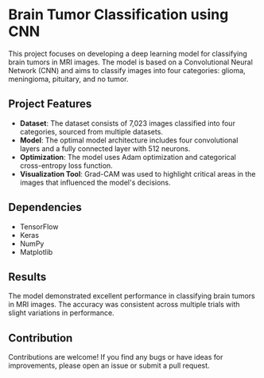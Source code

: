 # Brain Tumor Classification using CNN

This project focuses on developing a deep learning model for classifying brain tumors in MRI images. The model is based on a Convolutional Neural Network (CNN) and aims to classify images into four categories: glioma, meningioma, pituitary, and no tumor.

## Project Features

- **Dataset**: The dataset consists of 7,023 images classified into four categories, sourced from multiple datasets.
- **Model**: The optimal model architecture includes four convolutional layers and a fully connected layer with 512 neurons.
- **Optimization**: The model uses Adam optimization and categorical cross-entropy loss function.
- **Visualization Tool**: Grad-CAM was used to highlight critical areas in the images that influenced the model's decisions.

## Dependencies

- TensorFlow
- Keras
- NumPy
- Matplotlib

## Results
The model demonstrated excellent performance in classifying brain tumors in MRI images. The accuracy was consistent across multiple trials with slight variations in performance.

## Contribution
Contributions are welcome! If you find any bugs or have ideas for improvements, please open an issue or submit a pull request.
